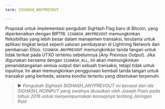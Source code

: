 ```yaml
---
term: SIGHASH_ANYPREVOUT

---
```

Proposal untuk implementasi pengubah SigHash Flag baru di Bitcoin, yang diperkenalkan dengan BIP118. `SIGHASH_ANYPREVOUT` memungkinkan fleksibilitas yang lebih besar dalam manajemen transaksi, terutama untuk aplikasi tingkat lanjut seperti saluran pembayaran di Lightning Network dan pembaruan Eltoo. `SIGHASH_ANYPREVOUT` memungkinkan tanda tangan untuk tidak terikat pada UTXO tertentu sebelumnya (*Any Previous Output*). Jika digunakan bersama dengan `SIGHASH_ALL`, ini akan memungkinkan penandatanganan semua output dari sebuah transaksi, tetapi tidak untuk inputnya. Ini akan memungkinkan penggunaan kembali tanda tangan untuk transaksi yang berbeda, selama kondisi tertentu yang ditentukan terpenuhi.

> ► *Pengubah SigHash SIGHASH_ANYPREVOUT ini berasal dari ide SIGHASH_NOINPUT yang awalnya diusulkan oleh Joseph Poon pada tahun 2016 untuk menyempurnakan konsepnya tentang Jaringan Petir*